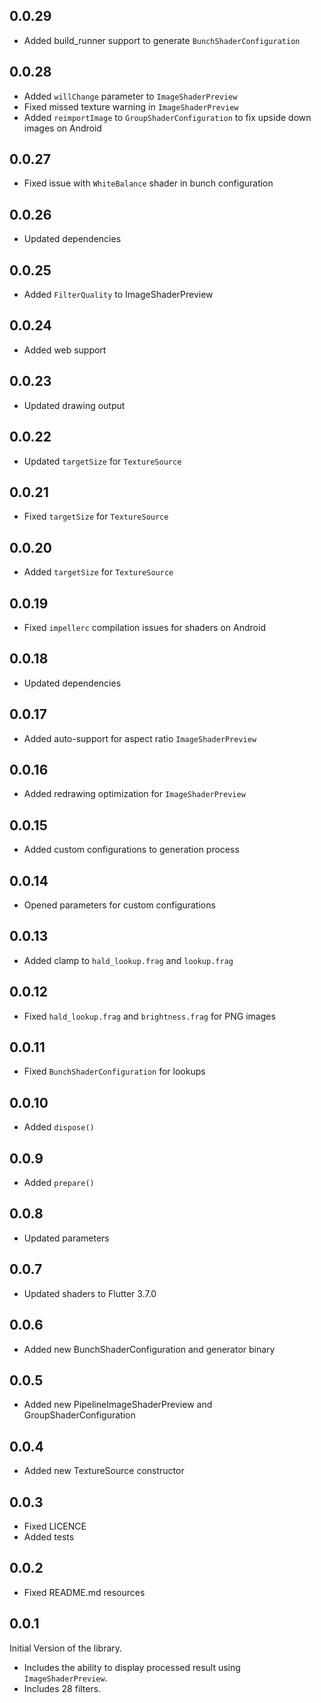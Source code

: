 ## 0.0.29

- Added build_runner support to generate `BunchShaderConfiguration`

## 0.0.28

- Added `willChange` parameter to  `ImageShaderPreview`
- Fixed missed texture warning in `ImageShaderPreview`
- Added `reimportImage` to `GroupShaderConfiguration` to fix upside down images on Android

## 0.0.27

- Fixed issue with `WhiteBalance` shader in bunch configuration

## 0.0.26

- Updated dependencies

## 0.0.25

- Added `FilterQuality` to ImageShaderPreview

## 0.0.24

- Added web support

## 0.0.23

- Updated drawing output

## 0.0.22

- Updated `targetSize` for `TextureSource`

## 0.0.21

- Fixed `targetSize` for `TextureSource`

## 0.0.20

- Added `targetSize` for `TextureSource`

## 0.0.19

- Fixed `impellerc` compilation issues for shaders on Android

## 0.0.18

- Updated dependencies

## 0.0.17

- Added auto-support for aspect ratio `ImageShaderPreview`

## 0.0.16

- Added redrawing optimization for `ImageShaderPreview`

## 0.0.15

- Added custom configurations to generation process

## 0.0.14

- Opened parameters for custom configurations

## 0.0.13

- Added clamp to `hald_lookup.frag` and `lookup.frag`

## 0.0.12

- Fixed `hald_lookup.frag` and `brightness.frag` for PNG images

## 0.0.11

- Fixed `BunchShaderConfiguration` for lookups

## 0.0.10

- Added `dispose()`

## 0.0.9

- Added `prepare()`

## 0.0.8

- Updated parameters

## 0.0.7

- Updated shaders to Flutter 3.7.0

## 0.0.6

- Added new BunchShaderConfiguration and generator binary

## 0.0.5

- Added new PipelineImageShaderPreview and GroupShaderConfiguration

## 0.0.4

- Added new TextureSource constructor

## 0.0.3

- Fixed LICENCE
- Added tests

## 0.0.2

- Fixed README.md resources

## 0.0.1

Initial Version of the library.

- Includes the ability to display processed result using `ImageShaderPreview`.
- Includes 28 filters.
